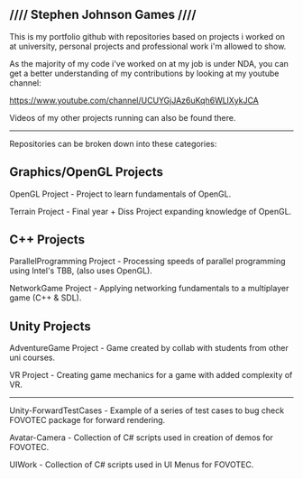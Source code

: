 ////                                                        Stephen Johnson Games                                                                     ////
--------------------------------------------

This is my portfolio github with repositories based on projects i worked on at university, personal projects and professional work i'm allowed to show.

As the majority of my code i've worked on at my job is under NDA, you can get a better understanding of my contributions by looking at my youtube channel:

https://www.youtube.com/channel/UCUYGjJAz6uKqh6WLlXykJCA

Videos of my other projects running can also be found there.
****
Repositories can be broken down into these categories:

Graphics/OpenGL Projects
------------------------
OpenGL Project - Project to learn fundamentals of OpenGL.

Terrain Project - Final year + Diss Project expanding knowledge of OpenGL.

C++ Projects
------------------------
ParallelProgramming Project - Processing speeds of parallel programming using Intel's TBB, (also uses OpenGL).

NetworkGame Project - Applying networking fundamentals to a multiplayer game (C++ & SDL).

Unity Projects
--------------------------
AdventureGame Project - Game created by collab with students from other uni courses.

VR Project - Creating game mechanics for a game with added complexity of VR.

****

Unity-ForwardTestCases - Example of a series of test cases to bug check FOVOTEC package for forward rendering.

Avatar-Camera - Collection of C# scripts used in creation of demos for FOVOTEC.

UIWork - Collection of C# scripts used in UI Menus for FOVOTEC.

